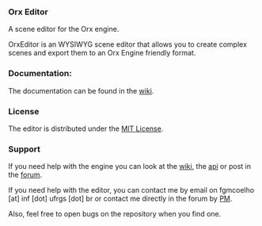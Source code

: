 ### Orx Editor
A scene editor for the Orx engine.

OrxEditor is an WYSIWYG scene editor that allows you to create complex scenes and export them to an Orx Engine friendly format.

### Documentation:

The documentation can be found in the [wiki](https://github.com/fgmcoelho/orxEditor/wiki).

### License

The editor is distributed under the [MIT License](http://en.wikipedia.org/wiki/MIT_License).

### Support

If you need help with the engine you can look at the [wiki](http://orx-project.org/wiki/), the [api](http://orx-project.org/orx/doc/html/) or post in the [forum](http://orx-project.org/forum).

If you need help with the editor, you can contact me by email on fgmcoelho [at] inf [dot] ufrgs [dot] br or contact me directly in the forum by [PM](http://orx-project.org/forum?func=fbprofile&task=showprf&userid=1632).

Also, feel free to open bugs on the repository when you find one.
